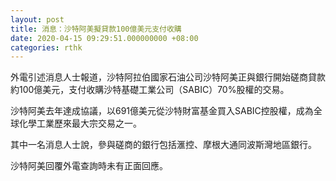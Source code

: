 ```yaml
---
layout: post
title: 消息：沙特阿美擬貸款100億美元支付收購
date: 2020-04-15 09:29:51.000000000 +08:00
categories: rthk
---
```


外電引述消息人士報道，沙特阿拉伯國家石油公司沙特阿美正與銀行開始磋商貸款約100億美元，支付收購沙特基礎工業公司（SABIC）70%股權的交易。

沙特阿美去年達成協議，以691億美元從沙特財富基金買入SABIC控股權，成為全球化學工業歷來最大宗交易之一。

其中一名消息人士說，參與磋商的銀行包括滙控、摩根大通同波斯灣地區銀行。

沙特阿美回覆外電查詢時未有正面回應。
